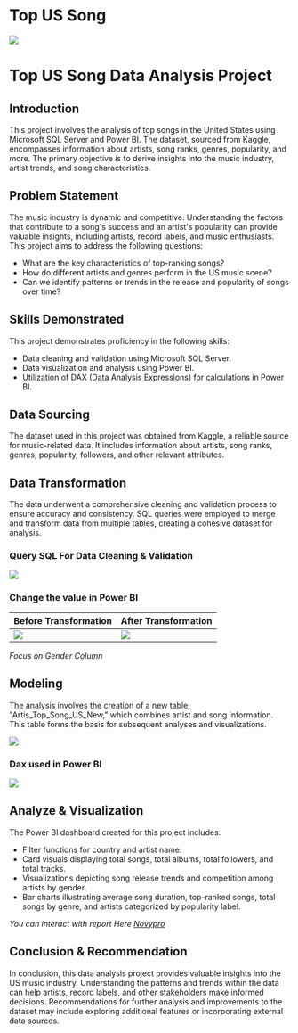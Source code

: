 # Top US Song

![](song_hero.jpg)

# Top US Song Data Analysis Project

## Introduction

This project involves the analysis of top songs in the United States using Microsoft SQL Server and Power BI. The dataset, sourced from Kaggle, encompasses information about artists, song ranks, genres, popularity, and more. The primary objective is to derive insights into the music industry, artist trends, and song characteristics.

## Problem Statement

The music industry is dynamic and competitive. Understanding the factors that contribute to a song's success and an artist's popularity can provide valuable insights, including artists, record labels, and music enthusiasts. This project aims to address the following questions:

- What are the key characteristics of top-ranking songs?
- How do different artists and genres perform in the US music scene?
- Can we identify patterns or trends in the release and popularity of songs over time?

## Skills Demonstrated

This project demonstrates proficiency in the following skills:

- Data cleaning and validation using Microsoft SQL Server.
- Data visualization and analysis using Power BI.
- Utilization of DAX (Data Analysis Expressions) for calculations in Power BI.

## Data Sourcing

The dataset used in this project was obtained from Kaggle, a reliable source for music-related data. It includes information about artists, song ranks, genres, popularity, followers, and other relevant attributes.

## Data Transformation

The data underwent a comprehensive cleaning and validation process to ensure accuracy and consistency. SQL queries were employed to merge and transform data from multiple tables, creating a cohesive dataset for analysis.

### Query SQL For Data Cleaning & Validation

![](query_sql_new.png)

### Change the value in Power BI

| Before Transformation            | After Transformation            |
|----------------------------------|---------------------------------|
| ![](data_transformation_before.png) | ![](data_transformation_after.png) |

_Focus on Gender Column_

## Modeling

The analysis involves the creation of a new table, "Artis_Top_Song_US_New," which combines artist and song information. This table forms the basis for subsequent analyses and visualizations.

![](relation_table.png)

### Dax used in Power BI

![](dax_measure.png)

## Analyze & Visualization

The Power BI dashboard created for this project includes:

- Filter functions for country and artist name.
- Card visuals displaying total songs, total albums, total followers, and total tracks.
- Visualizations depicting song release trends and competition among artists by gender.
- Bar charts illustrating average song duration, top-ranked songs, total songs by genre, and artists categorized by popularity label.

_You can interact with report Here [Novypro](https://www.novypro.com/project/top-us-song)_

## Conclusion & Recommendation

In conclusion, this data analysis project provides valuable insights into the US music industry. Understanding the patterns and trends within the data can help artists, record labels, and other stakeholders make informed decisions. Recommendations for further analysis and improvements to the dataset may include exploring additional features or incorporating external data sources.


